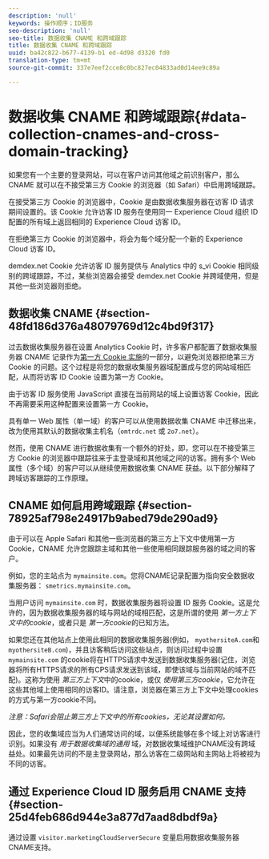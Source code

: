 ```yaml
---
description: 'null'
keywords: 操作顺序；ID服务
seo-description: 'null'
seo-title: 数据收集 CNAME 和跨域跟踪
title: 数据收集 CNAME 和跨域跟踪
uuid: ba42c822-b677-4139-b1 ed-4d98 d3320 fd0
translation-type: tm+mt
source-git-commit: 337e7eef2cce8c0bc827ec04833ad0d14ee9c89a

---
```



# 数据收集 CNAME 和跨域跟踪{#data-collection-cnames-and-cross-domain-tracking}

如果您有一个主要的登录网站，可以在客户访问其他域之前识别客户，那么 CNAME 就可以在不接受第三方 Cookie 的浏览器（如 Safari）中启用跨域跟踪。

在接受第三方 Cookie 的浏览器中，Cookie 是由数据收集服务器在访客 ID 请求期间设置的。该 Cookie 允许访客 ID 服务在使用同一 Experience Cloud 组织 ID 配置的所有域上返回相同的 Experience Cloud 访客 ID。

在拒绝第三方 Cookie 的浏览器中，将会为每个域分配一个新的 Experience Cloud 访客 ID。

demdex.net Cookie 允许访客 ID 服务提供与 Analytics 中的 s_vi Cookie 相同级别的跨域跟踪，不过，某些浏览器会接受 demdex.net Cookie 并跨域使用，但是其他一些浏览器则拒绝。

## 数据收集 CNAME {#section-48fd186d376a48079769d12c4bd9f317}

过去数据收集服务器在设置 Analytics Cookie 时，许多客户都配置了数据收集服务器 CNAME 记录作为[第一方 Cookie 实施](https://marketing.adobe.com/resources/help/en_US/whitepapers/first_party_cookies/)的一部分，以避免浏览器拒绝第三方 Cookie 的问题。这个过程是将您的数据收集服务器域配置成与您的网站域相匹配，从而将访客 ID Cookie 设置为第一方 Cookie。

由于访客 ID 服务使用 JavaScript 直接在当前网站的域上设置访客 Cookie，因此不再需要采用这种配置来设置第一方 Cookie。

具有单一 Web 属性（单一域）的客户可以从使用数据收集 CNAME 中迁移出来，改为使用其默认的数据收集主机名（`omtrdc.net` 或 `2o7.net`）。

然而，使用 CNAME 进行数据收集有一个额外的好处，即，您可以在不接受第三方 Cookie 的浏览器中跟踪往来于主登录域和其他域之间的访客。拥有多个 Web 属性（多个域）的客户可以从继续使用数据收集 CNAME 获益。以下部分解释了跨域访客跟踪的工作原理。

## CNAME 如何启用跨域跟踪 {#section-78925af798e24917b9abed79de290ad9}

由于可以在 Apple Safari 和其他一些浏览器的第三方上下文中使用第一方 Cookie，CNAME 允许您跟踪主域和其他一些使用相同跟踪服务器的域之间的客户。

例如，您的主站点为 `mymainsite.com`。您将CNAME记录配置为指向安全数据收集服务器： `smetrics.mymainsite.com`。

当用户访问 `mymainsite.com` 时，数据收集服务器将设置 ID 服务 Cookie。这是允许的，因为数据收集服务器的域与网站的域相匹配，这是所谓的使用 *第一方上下文中的cookie*，或者只是 *第一方cookie*的已知方法。

如果您还在其他站点上使用此相同的数据收集服务器(例如， `myothersiteA.com`和 `myothersiteB.com`)，并且访客稍后访问这些站点，则访问过程中设置 `mymainsite.com` 的cookie将在HTTPS请求中发送到数据收集服务器(记住，浏览器将所有HTTPS请求的所有CPS请求发送到该域，即使该域与当前网站的域不匹配)。这称为使用 *第三方上下文*中的cookie，或仅 *使用第三方cookie*，它允许在这些其他域上使用相同的访客ID。请注意，浏览器在第三方上下文中处理cookies的方式与第一方cookie不同。

*注意：Safari会阻止第三方上下文中的所有cookies，无论其设置如何。*

因此，您的收集域应当为人们通常访问的域，以便系统能够在多个域上对访客进行识别。如果没有 *用于数据收集域的通用* 域，对数据收集域维护CNAME没有跨域益处。如果最先访问的不是主登录网站，那么访客在二级网站和主网站上将被视为不同的访客。

## 通过 Experience Cloud ID 服务启用 CNAME 支持 {#section-25d4feb686d944e3a877d7aad8dbdf9a}

通过设置 `visitor.marketingCloudServerSecure` 变量启用数据收集服务器CNAME支持。
